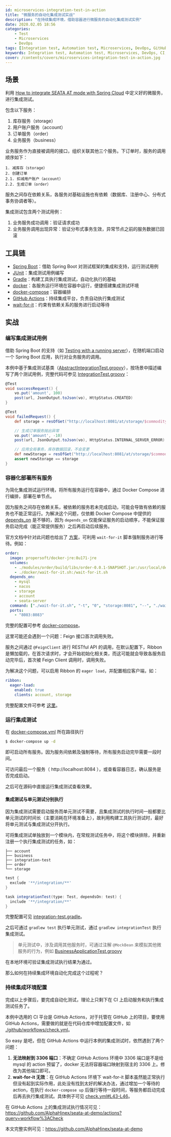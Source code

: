 ```yaml
---
id: microservices-integration-test-in-action
title: "微服务的自动化集成测试实战"
description: "在持续集成环境，借助容器进行微服务的自动化集成测试实例"
date: 2020.02.05 18:56
categories:
    - Test
    - Microservices
    - DevOps
tags: [Integration test, Automation test, Microservices, DevOps, GitHub Actions, Docker]
keywords: Integration test, Automation test, Microservices, DevOps, CI, GitHub Actions, Docker, Docker Compose, 集成测试, 自动化测试, 微服务, 持续集成
cover: /contents/covers/microservices-integration-test-in-action.jpg
---
```


场景
---

利用 [How to integrate SEATA AT mode with Spring Cloud](https://alphahinex.github.io/2020/01/22/how-to-integrate-seata-at-mode-with-spring-cloud/) 中定义好的微服务，进行集成测试。

包含以下服务：

1. 库存服务（storage）
1. 用户账户服务（account）
1. 订单服务（order）
1. 业务服务（business）

业务服务作为直接被调用的接口，组织关联其他三个服务。下订单时，服务的调用顺序如下：

```
1. 减库存（storage）
2. 创建订单
2.1. 扣减用户账户（account）
2.2. 生成订单（order）
```

服务之间存在依赖关系，各服务对基础设施也有依赖（数据库、注册中心、分布式事务协调者等）。

集成测试包含两个测试用例：

1. 业务服务成功调用：验证请求成功
1. 业务服务调用出现异常：验证分布式事务生效，异常节点之前的服务数据已回滚


工具链
-----

* [Spring Boot](https://spring.io/projects/spring-boot)：借助 Spring Boot 对测试框架的集成和支持，运行测试用例
* [JUnit](https://junit.org/junit4/)：集成测试用例编写
* [Gradle](http://gradle.org/)：构建工具执行集成测试，自动化执行的基础
* [docker](https://www.docker.com/)：各服务运行环境在容器中运行，便捷搭建集成测试环境
* [docker-compose](https://docs.docker.com/compose/)：容器编排
* [GitHub Actions](https://github.com/features/actions)：持续集成平台，负责自动执行集成测试
* [wait-for-it](https://github.com/vishnubob/wait-for-it)：约束有依赖关系的服务进行启动等待


实战
---

### 编写集成测试用例

借助 Spring Boot 的支持（如 [Testing with a running server](https://docs.spring.io/spring-boot/docs/2.2.4.RELEASE/reference/html/spring-boot-features.html#boot-features-testing-spring-boot-applications-testing-with-running-server)），在随机端口启动一个 Spring Boot 应用，执行对业务服务的调用。

本例中基于集成测试基类（[AbstractIntegrationTest.groovy](https://github.com/AlphaHinex/spring-roll/blob/master/modules/dev-kits/roll-test/src/main/groovy/io/github/springroll/test/AbstractIntegrationTest.groovy)），按场景中描述编写了两个测试用例，完整代码可参见 [IntegrationTest.groovy](https://github.com/AlphaHinex/seata-at-demo/blob/seata-at/modules/integration-test/src/test/groovy/io/github/alphahinex/demo/seata/at/integration/test/IntegrationTest.groovy)：

```groovy
@Test
void successRequest() {
    vo.put('amount', 100)
    post(url, JsonOutput.toJson(vo), HttpStatus.CREATED)
}

@Test
void failedRequest() {
    def storage = resOfGet("http://localhost:8081/at/storage/$commodityCode", HttpStatus.OK).count

    // 生成订单服务抛出异常
    vo.put('amount', -10)
    post(url, JsonOutput.toJson(vo), HttpStatus.INTERNAL_SERVER_ERROR)

    // 应用全局事务，库存数据回滚，不会变更
    def newStorage = resOfGet("http://localhost:8081/at/storage/$commodityCode", HttpStatus.OK).count
    assert newStorage == storage
}
```

### 容器化部署所有服务

为简化集成测试运行环境，将所有服务运行在容器中，通过 Docker Compose 进行编排，部署在单节点。

因为服务之间存在依赖关系，被依赖的服务若未完成启动，可能会导致有依赖的服务也不能正常运行。为解决这个问题，仅依赖 Docker Compose 中提供的 [depends_on](https://docs.docker.com/compose/compose-file/#depends_on) 是不够的，因为 `depends_on` 仅能保证服务的启动顺序，不能保证服务启动完成（能正常提供服务）之后再启动后续服务。

官方文档中针对此问题也给出了 [方案](https://docs.docker.com/compose/startup-order/)，可利用 `wait-for-it` 脚本强制服务进行等待。例如：

```yaml
order:
  image: propersoft/docker-jre:8u171-jre
  volumes:
    - ./modules/order/build/libs/order-0.0.1-SNAPSHOT.jar:/usr/local/demo/order.jar
    - ./docker/wait-for-it.sh:/wait-for-it.sh
  depends_on:
    - mysql
    - nacos
    - storage
    - account
    - seata-server
  command: ["./wait-for-it.sh", "-t", "0", "storage:8081", "--", "./wait-for-it.sh", "-t", "0", "account:8082", "--", "java", "-jar", "/usr/local/demo/order.jar"]
  ports:
    - "8083:8083"
```

完整的配置可参考 [docker-compose](https://github.com/AlphaHinex/seata-at-demo/blob/seata-at/docker-compose.yml)。

这里可能还会遇到一个问题：Feign 接口首次调用失败。

服务之间通过 `@FeignClient` 进行 RESTful API 的调用，在默认配置下，Ribbon 是懒加载的，在首次请求时，才会开始初始化相关类，而这可能就会导致各服务启动完毕后，首次被 Feign Client 调用时，调用失败。

为解决这个问题，可以启用 Ribbon 的 `eager load`，并配置相应客户端，如：

```yaml
ribbon:
  eager-load:
    enabled: true
    clients: account, storage
```

完整配置文件可参考 [这里](https://github.com/AlphaHinex/seata-at-demo/blob/seata-at/modules/order/src/main/resources/application-dev.yml)。

### 运行集成测试

在 [docker-compose.yml](https://github.com/AlphaHinex/seata-at-demo/blob/seata-at/docker-compose.yml) 所在路径执行

```bash
$ docker-compose up -d
```

即可启动所有服务。因为服务间依赖及强制等待，所有服务启动完毕需要一段时间。

可访问最后一个服务（ http://localhost:8084 ），或查看容器日志，确认服务是否完成启动。

之后可在源码中直接运行集成测试查看效果。

#### 集成测试与单元测试分别执行

因为集成测试需要启动服务而单元测试不需要，且集成测试的执行时间一般都要比单元测试的时间长（主要消耗在环境准备上），故利用构建工具执行测试时，最好将单元测试与集成测试分开执行。

可将集成测试单独放到一个模块内，在常规测试任务中，将这个模块排除，并重新注册一个执行集成测试的任务，如：

```
├── account
├── business
├── integration-test
├── order
└── storage
```

```gradle
test {
  exclude '**/integration/**'
}

task integrationTest(type: Test, dependsOn: test) {
  include '**/integration/**'
}
```

完整配置可见 [integration-test.gradle](https://github.com/AlphaHinex/seata-at-demo/blob/seata-at/modules/integration-test/integration-test.gradle)。

之后可通过 `gradlew test` 执行单元测试，通过 `gradlew integrationTest` 执行集成测试。

> 单元测试中，涉及调用其他服务时，可通过注解 `@MockBean` 来模拟其他微服务的行为，例如 [BusinessApplicationTest.groovy](https://github.com/AlphaHinex/seata-at-demo/blob/seata-at/modules/business/src/test/groovy/io/github/alphahinex/demo/seata/at/business/BusinessApplicationTest.groovy)

在本地环境可验证集成测试执行结果为通过。

那么如何在持续集成环境自动化完成这个过程呢？

### 持续集成环境配置

完成以上步骤后，要完成自动化测试，理论上只剩下在 CI 上启动服务和执行集成测试任务了。

本例中选用的 CI 平台是 GitHub Actions，对于托管在 GitHub 上的项目，要使用 GitHub Actions，需要做的就是在代码仓库中增加配置文件，如 [./github/workflows/check.yml](https://github.com/AlphaHinex/seata-at-demo/blob/seata-at/.github/workflows/check.yml)。

So easy 是吧，但在 GitHub Actions 中运行本例的集成测试时，依然遇到了两个问题：

1. **无法映射到 3306 端口**：不确定 GitHub Actions 环境中 3306 端口是不是给 mysql 的 action 预留了，docker 无法将容器端口映射到宿主的 3306 上。修改为其他端口即可。
1. **wait-for-it 无效**：在 GitHub Actions 环境下 wait-for-it 脚本虽然能正常执行但没有起到实际作用，此处没有找到太好的解决办法，通过增加一个等待的 action，在执行 `docker-compose up` 后强行等待一段时间，等服务都启动完成后再去执行集成测试。具体例子可见 [check.yml#L43-L46](https://github.com/AlphaHinex/seata-at-demo/blob/seata-at/.github/workflows/check.yml#L43-L46)。

在 GitHub Actions 上的集成测试执行情况可见：https://github.com/AlphaHinex/seata-at-demo/actions?query=workflow%3ACheck

本文完整实例可见：https://github.com/AlphaHinex/seata-at-demo
